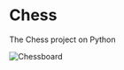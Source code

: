 # Chess

The Chess project on Python

![Chessboard](https://github.com/greymetall/Chess/tree/master/screenshots/chessboard.png)
